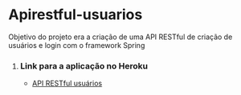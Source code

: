 # Apirestful-usuarios

Objetivo do projeto era a criação de uma API RESTful de criação de usuários e login com o framework Spring

<ol>
<li>
<h3><b>Link para a aplicação no Heroku</b></h3>
<ul> 
<li><a href="https://apirestful-usuarios.herokuapp.com/">API RESTful usuários</a></li>
</ul>
</li>
</ol>
